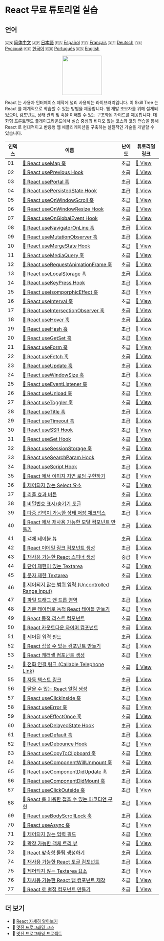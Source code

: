 # React 무료 튜토리얼 실습

## 언어

🇨🇳 [简体中文](README_zh.md) 🇯🇵 [日本語](README_ja.md) 🇪🇸 [Español](README_es.md) 🇫🇷 [Français](README_fr.md) 🇩🇪 [Deutsch](README_de.md) 🇷🇺 [Русский](README_ru.md) 🇰🇷 [한국어](README_ko.md) 🇧🇷 [Português](README_pt.md) 🇺🇸 [English](README.md) 

<div align="center">
<img width="128px" src="https://file.labex.io/path/nUDMNpUKFvpT.png">
</div>

React 는 사용자 인터페이스 제작에 널리 사용되는 라이브러리입니다. 이 Skill Tree 는 React 를 체계적으로 학습할 수 있는 방법을 제공합니다. 웹 개발 초보자를 위해 설계되었으며, 컴포넌트, 상태 관리 및 훅을 이해할 수 있는 구조화된 가이드를 제공합니다. 대화형 프론트엔드 플레이그라운드에서 실습 중심의 비디오 없는 코스와 코딩 연습을 통해 React 로 현대적이고 반응형 웹 애플리케이션을 구축하는 실질적인 기술을 개발할 수 있습니다.

|   인덱스 | 이름                                                                                                                                     | 난이도   | 튜토리얼 링크                                                                                   |
|----------|------------------------------------------------------------------------------------------------------------------------------------------|----------|-------------------------------------------------------------------------------------------------|
|       01 | [📖 React useMap 훅](https://labex.io/ko/tutorials/react-react-usemap-hook-38394)                                                        | 초급     | [🔗 View](https://labex.io/ko/tutorials/react-react-usemap-hook-38394)                          |
|       02 | [📖 React usePrevious Hook](https://labex.io/ko/tutorials/react-react-useprevious-hook-38404)                                            | 초급     | [🔗 View](https://labex.io/ko/tutorials/react-react-useprevious-hook-38404)                     |
|       03 | [📖 React usePortal 훅](https://labex.io/ko/tutorials/react-react-useportal-hook-38403)                                                  | 초급     | [🔗 View](https://labex.io/ko/tutorials/react-react-useportal-hook-38403)                       |
|       04 | [📖 React usePersistedState Hook](https://labex.io/ko/tutorials/react-react-usepersistedstate-hook-38402)                                | 초급     | [🔗 View](https://labex.io/ko/tutorials/react-react-usepersistedstate-hook-38402)               |
|       05 | [📖 React useOnWindowScroll 훅](https://labex.io/ko/tutorials/react-react-useonwindowscroll-hook-38401)                                  | 초급     | [🔗 View](https://labex.io/ko/tutorials/react-react-useonwindowscroll-hook-38401)               |
|       06 | [📖 React useOnWindowResize Hook](https://labex.io/ko/tutorials/react-react-useonwindowresize-hook-38400)                                | 초급     | [🔗 View](https://labex.io/ko/tutorials/react-react-useonwindowresize-hook-38400)               |
|       07 | [📖 React useOnGlobalEvent Hook](https://labex.io/ko/tutorials/react-react-useonglobalevent-hook-38399)                                  | 초급     | [🔗 View](https://labex.io/ko/tutorials/react-react-useonglobalevent-hook-38399)                |
|       08 | [📖 React useNavigatorOnLine 훅](https://labex.io/ko/tutorials/react-react-usenavigatoronline-hook-38398)                                | 초급     | [🔗 View](https://labex.io/ko/tutorials/react-react-usenavigatoronline-hook-38398)              |
|       09 | [📖 React useMutationObserver 훅](https://labex.io/ko/tutorials/react-react-usemutationobserver-hook-38397)                              | 초급     | [🔗 View](https://labex.io/ko/tutorials/react-react-usemutationobserver-hook-38397)             |
|       10 | [📖 React useMergeState Hook](https://labex.io/ko/tutorials/react-react-usemergestate-hook-38396)                                        | 초급     | [🔗 View](https://labex.io/ko/tutorials/react-react-usemergestate-hook-38396)                   |
|       11 | [📖 React useMediaQuery 훅](https://labex.io/ko/tutorials/react-react-usemediaquery-hook-38395)                                          | 초급     | [🔗 View](https://labex.io/ko/tutorials/react-react-usemediaquery-hook-38395)                   |
|       12 | [📖 React useRequestAnimationFrame 훅](https://labex.io/ko/tutorials/react-react-userequestanimationframe-hook-38405)                    | 초급     | [🔗 View](https://labex.io/ko/tutorials/react-react-userequestanimationframe-hook-38405)        |
|       13 | [📖 React useLocalStorage 훅](https://labex.io/ko/tutorials/react-react-uselocalstorage-hook-38393)                                      | 초급     | [🔗 View](https://labex.io/ko/tutorials/react-react-uselocalstorage-hook-38393)                 |
|       14 | [📖 React useKeyPress Hook](https://labex.io/ko/tutorials/react-react-usekeypress-hook-38392)                                            | 초급     | [🔗 View](https://labex.io/ko/tutorials/react-react-usekeypress-hook-38392)                     |
|       15 | [📖 React useIsomporphicEffect 훅](https://labex.io/ko/tutorials/react-react-useisomporphiceffect-hook-38391)                            | 초급     | [🔗 View](https://labex.io/ko/tutorials/react-react-useisomporphiceffect-hook-38391)            |
|       16 | [📖 React useInterval 훅](https://labex.io/ko/tutorials/react-react-useinterval-hook-38390)                                              | 초급     | [🔗 View](https://labex.io/ko/tutorials/react-react-useinterval-hook-38390)                     |
|       17 | [📖 React useIntersectionObserver 훅](https://labex.io/ko/tutorials/react-react-useintersectionobserver-hook-38389)                      | 초급     | [🔗 View](https://labex.io/ko/tutorials/react-react-useintersectionobserver-hook-38389)         |
|       18 | [📖 React useHover 훅](https://labex.io/ko/tutorials/react-react-usehover-hook-38388)                                                    | 초급     | [🔗 View](https://labex.io/ko/tutorials/react-react-usehover-hook-38388)                        |
|       19 | [📖 React useHash 훅](https://labex.io/ko/tutorials/react-react-usehash-hook-38387)                                                      | 초급     | [🔗 View](https://labex.io/ko/tutorials/react-react-usehash-hook-38387)                         |
|       20 | [📖 React useGetSet 훅](https://labex.io/ko/tutorials/react-react-usegetset-hook-38386)                                                  | 초급     | [🔗 View](https://labex.io/ko/tutorials/react-react-usegetset-hook-38386)                       |
|       21 | [📖 React useForm 훅](https://labex.io/ko/tutorials/react-react-useform-hook-38385)                                                      | 초급     | [🔗 View](https://labex.io/ko/tutorials/react-react-useform-hook-38385)                         |
|       22 | [📖 React useFetch 훅](https://labex.io/ko/tutorials/react-react-usefetch-hook-38384)                                                    | 초급     | [🔗 View](https://labex.io/ko/tutorials/react-react-usefetch-hook-38384)                        |
|       23 | [📖 React useUpdate 훅](https://labex.io/ko/tutorials/react-react-useupdate-hook-38415)                                                  | 초급     | [🔗 View](https://labex.io/ko/tutorials/react-react-useupdate-hook-38415)                       |
|       24 | [📖 React useWindowSize 훅](https://labex.io/ko/tutorials/react-react-usewindowsize-hook-38416)                                          | 초급     | [🔗 View](https://labex.io/ko/tutorials/react-react-usewindowsize-hook-38416)                   |
|       25 | [📖 React useEventListener 훅](https://labex.io/ko/tutorials/react-react-useeventlistener-hook-38383)                                    | 초급     | [🔗 View](https://labex.io/ko/tutorials/react-react-useeventlistener-hook-38383)                |
|       26 | [📖 React useUnload 훅](https://labex.io/ko/tutorials/react-react-useunload-hook-38414)                                                  | 초급     | [🔗 View](https://labex.io/ko/tutorials/react-react-useunload-hook-38414)                       |
|       27 | [📖 React useToggler 훅](https://labex.io/ko/tutorials/react-react-usetoggler-hook-38413)                                                | 초급     | [🔗 View](https://labex.io/ko/tutorials/react-react-usetoggler-hook-38413)                      |
|       28 | [📖 React useTitle 훅](https://labex.io/ko/tutorials/react-react-usetitle-hook-38412)                                                    | 초급     | [🔗 View](https://labex.io/ko/tutorials/react-react-usetitle-hook-38412)                        |
|       29 | [📖 React useTimeout 훅](https://labex.io/ko/tutorials/react-react-usetimeout-hook-38411)                                                | 초급     | [🔗 View](https://labex.io/ko/tutorials/react-react-usetimeout-hook-38411)                      |
|       30 | [📖 React useSSR Hook](https://labex.io/ko/tutorials/react-react-usessr-hook-38410)                                                      | 초급     | [🔗 View](https://labex.io/ko/tutorials/react-react-usessr-hook-38410)                          |
|       31 | [📖 React useSet Hook](https://labex.io/ko/tutorials/react-react-useset-hook-38409)                                                      | 초급     | [🔗 View](https://labex.io/ko/tutorials/react-react-useset-hook-38409)                          |
|       32 | [📖 React useSessionStorage 훅](https://labex.io/ko/tutorials/react-react-usesessionstorage-hook-38408)                                  | 초급     | [🔗 View](https://labex.io/ko/tutorials/react-react-usesessionstorage-hook-38408)               |
|       33 | [📖 React useSearchParam Hook](https://labex.io/ko/tutorials/react-react-usesearchparam-hook-38407)                                      | 초급     | [🔗 View](https://labex.io/ko/tutorials/react-react-usesearchparam-hook-38407)                  |
|       34 | [📖 React useScript Hook](https://labex.io/ko/tutorials/react-react-usescript-hook-38406)                                                | 초급     | [🔗 View](https://labex.io/ko/tutorials/react-react-usescript-hook-38406)                       |
|       35 | [📖 React 에서 이미지 지연 로딩 구현하기](https://labex.io/ko/tutorials/react-lazy-loading-images-in-react-38350)                        | 초급     | [🔗 View](https://labex.io/ko/tutorials/react-lazy-loading-images-in-react-38350)               |
|       36 | [📖 제어되지 않는 Select 요소](https://labex.io/ko/tutorials/react-uncontrolled-select-element-38360)                                    | 초급     | [🔗 View](https://labex.io/ko/tutorials/react-uncontrolled-select-element-38360)                |
|       37 | [📖 리플 효과 버튼](https://labex.io/ko/tutorials/react-button-with-ripple-effect-38359)                                                 | 초급     | [🔗 View](https://labex.io/ko/tutorials/react-button-with-ripple-effect-38359)                  |
|       38 | [📖 비밀번호 표시/숨기기 토글](https://labex.io/ko/tutorials/react-show-hide-password-toggle-38358)                                      | 초급     | [🔗 View](https://labex.io/ko/tutorials/react-show-hide-password-toggle-38358)                  |
|       39 | [📖 다중 선택이 가능한 상태 저장 체크박스](https://labex.io/ko/tutorials/react-stateful-checkbox-with-multiple-selection-38357)          | 초급     | [🔗 View](https://labex.io/ko/tutorials/react-stateful-checkbox-with-multiple-selection-38357)  |
|       40 | [📖 React 에서 재사용 가능한 모달 컴포넌트 만들기](https://labex.io/ko/tutorials/react-creating-reusable-modal-component-in-react-38356) | 초급     | [🔗 View](https://labex.io/ko/tutorials/react-creating-reusable-modal-component-in-react-38356) |
|       41 | [📖 객체 테이블 뷰](https://labex.io/ko/tutorials/react-object-table-view-38355)                                                         | 초급     | [🔗 View](https://labex.io/ko/tutorials/react-object-table-view-38355)                          |
|       42 | [📖 React 이메일 링크 컴포넌트 생성](https://labex.io/ko/tutorials/react-create-react-email-link-component-38354)                        | 초급     | [🔗 View](https://labex.io/ko/tutorials/react-create-react-email-link-component-38354)          |
|       43 | [📖 재사용 가능한 React 스피너 생성](https://labex.io/ko/tutorials/react-create-reusable-react-spinner-38353)                            | 중급     | [🔗 View](https://labex.io/ko/tutorials/react-create-reusable-react-spinner-38353)              |
|       44 | [📖 단어 제한이 있는 Textarea](https://labex.io/ko/tutorials/react-textarea-with-word-limit-38352)                                       | 초급     | [🔗 View](https://labex.io/ko/tutorials/react-textarea-with-word-limit-38352)                   |
|       45 | [📖 문자 제한 Textarea](https://labex.io/ko/tutorials/react-textarea-with-character-limit-38351)                                         | 초급     | [🔗 View](https://labex.io/ko/tutorials/react-textarea-with-character-limit-38351)              |
|       46 | [📖 제어되지 않는 범위 입력 (Uncontrolled Range Input)](https://labex.io/ko/tutorials/react-uncontrolled-range-input-38361)              | 초급     | [🔗 View](https://labex.io/ko/tutorials/react-uncontrolled-range-input-38361)                   |
|       47 | [📖 파일 드래그 앤 드롭 영역](https://labex.io/ko/tutorials/react-file-drag-and-drop-area-38349)                                         | 초급     | [🔗 View](https://labex.io/ko/tutorials/react-file-drag-and-drop-area-38349)                    |
|       48 | [📖 기본 데이터로 동적 React 테이블 만들기](https://labex.io/ko/tutorials/react-dynamic-react-table-with-primitive-data-38348)           | 초급     | [🔗 View](https://labex.io/ko/tutorials/react-dynamic-react-table-with-primitive-data-38348)    |
|       49 | [📖 React 동적 리스트 컴포넌트](https://labex.io/ko/tutorials/react-dynamic-react-list-component-38347)                                  | 초급     | [🔗 View](https://labex.io/ko/tutorials/react-dynamic-react-list-component-38347)               |
|       50 | [📖 React 카운트다운 타이머 컴포넌트](https://labex.io/ko/tutorials/react-react-countdown-timer-component-38346)                         | 초급     | [🔗 View](https://labex.io/ko/tutorials/react-react-countdown-timer-component-38346)            |
|       51 | [📖 제어된 입력 필드](https://labex.io/ko/tutorials/react-controlled-input-field-38345)                                                  | 초급     | [🔗 View](https://labex.io/ko/tutorials/react-controlled-input-field-38345)                     |
|       52 | [📖 React 접을 수 있는 컴포넌트 만들기](https://labex.io/ko/tutorials/react-create-collapsible-react-components-38344)                   | 초급     | [🔗 View](https://labex.io/ko/tutorials/react-create-collapsible-react-components-38344)        |
|       53 | [📖 React 캐러셀 컴포넌트 생성](https://labex.io/ko/tutorials/react-react-carousel-component-creation-38343)                             | 초급     | [🔗 View](https://labex.io/ko/tutorials/react-react-carousel-component-creation-38343)          |
|       54 | [📖 전화 연결 링크 (Callable Telephone Link)](https://labex.io/ko/tutorials/react-callable-telephone-link-38342)                         | 초급     | [🔗 View](https://labex.io/ko/tutorials/react-callable-telephone-link-38342)                    |
|       55 | [📖 자동 텍스트 링크](https://labex.io/ko/tutorials/react-automatic-text-linking-38341)                                                  | 초급     | [🔗 View](https://labex.io/ko/tutorials/react-automatic-text-linking-38341)                     |
|       56 | [📖 닫을 수 있는 React 알림 생성](https://labex.io/ko/tutorials/react-create-closable-react-alert-38340)                                 | 초급     | [🔗 View](https://labex.io/ko/tutorials/react-create-closable-react-alert-38340)                |
|       57 | [📖 React useClickInside 훅](https://labex.io/ko/tutorials/react-react-useclickinside-hook-38372)                                        | 초급     | [🔗 View](https://labex.io/ko/tutorials/react-react-useclickinside-hook-38372)                  |
|       58 | [📖 React useError 훅](https://labex.io/ko/tutorials/react-react-useerror-hook-38382)                                                    | 초급     | [🔗 View](https://labex.io/ko/tutorials/react-react-useerror-hook-38382)                        |
|       59 | [📖 React useEffectOnce 훅](https://labex.io/ko/tutorials/react-react-useeffectonce-hook-38381)                                          | 초급     | [🔗 View](https://labex.io/ko/tutorials/react-react-useeffectonce-hook-38381)                   |
|       60 | [📖 React useDelayedState Hook](https://labex.io/ko/tutorials/react-react-usedelayedstate-hook-38380)                                    | 초급     | [🔗 View](https://labex.io/ko/tutorials/react-react-usedelayedstate-hook-38380)                 |
|       61 | [📖 React useDefault 훅](https://labex.io/ko/tutorials/react-react-usedefault-hook-38379)                                                | 초급     | [🔗 View](https://labex.io/ko/tutorials/react-react-usedefault-hook-38379)                      |
|       62 | [📖 React useDebounce Hook](https://labex.io/ko/tutorials/react-react-usedebounce-hook-38378)                                            | 초급     | [🔗 View](https://labex.io/ko/tutorials/react-react-usedebounce-hook-38378)                     |
|       63 | [📖 React useCopyToClipboard 훅](https://labex.io/ko/tutorials/react-react-usecopytoclipboard-hook-38377)                                | 초급     | [🔗 View](https://labex.io/ko/tutorials/react-react-usecopytoclipboard-hook-38377)              |
|       64 | [📖 React useComponentWillUnmount 훅](https://labex.io/ko/tutorials/react-react-usecomponentwillunmount-hook-38376)                      | 초급     | [🔗 View](https://labex.io/ko/tutorials/react-react-usecomponentwillunmount-hook-38376)         |
|       65 | [📖 React useComponentDidUpdate 훅](https://labex.io/ko/tutorials/react-react-usecomponentdidupdate-hook-38375)                          | 초급     | [🔗 View](https://labex.io/ko/tutorials/react-react-usecomponentdidupdate-hook-38375)           |
|       66 | [📖 React useComponentDidMount 훅](https://labex.io/ko/tutorials/react-react-usecomponentdidmount-hook-38374)                            | 초급     | [🔗 View](https://labex.io/ko/tutorials/react-react-usecomponentdidmount-hook-38374)            |
|       67 | [📖 React useClickOutside 훅](https://labex.io/ko/tutorials/react-react-useclickoutside-hook-38373)                                      | 초급     | [🔗 View](https://labex.io/ko/tutorials/react-react-useclickoutside-hook-38373)                 |
|       68 | [📖 React 를 이용한 접을 수 있는 아코디언 구현](https://labex.io/ko/tutorials/react-building-collapsible-react-accordion-38339)          | 초급     | [🔗 View](https://labex.io/ko/tutorials/react-building-collapsible-react-accordion-38339)       |
|       69 | [📖 React useBodyScrollLock 훅](https://labex.io/ko/tutorials/react-react-usebodyscrolllock-hook-38371)                                  | 초급     | [🔗 View](https://labex.io/ko/tutorials/react-react-usebodyscrolllock-hook-38371)               |
|       70 | [📖 React useAsync 훅](https://labex.io/ko/tutorials/react-react-useasync-hook-38370)                                                    | 초급     | [🔗 View](https://labex.io/ko/tutorials/react-react-useasync-hook-38370)                        |
|       71 | [📖 제어되지 않는 입력 필드](https://labex.io/ko/tutorials/react-uncontrolled-input-field-38369)                                         | 초급     | [🔗 View](https://labex.io/ko/tutorials/react-uncontrolled-input-field-38369)                   |
|       72 | [📖 확장 가능한 객체 트리 뷰](https://labex.io/ko/tutorials/react-expandable-object-tree-view-38368)                                     | 초급     | [🔗 View](https://labex.io/ko/tutorials/react-expandable-object-tree-view-38368)                |
|       73 | [📖 React 맞춤형 툴팁 생성하기](https://labex.io/ko/tutorials/react-creating-customizable-react-tooltips-38367)                          | 초급     | [🔗 View](https://labex.io/ko/tutorials/react-creating-customizable-react-tooltips-38367)       |
|       74 | [📖 재사용 가능한 React 토글 컴포넌트](https://labex.io/ko/tutorials/react-reusable-react-toggle-component-38366)                        | 초급     | [🔗 View](https://labex.io/ko/tutorials/react-reusable-react-toggle-component-38366)            |
|       75 | [📖 제어되지 않는 Textarea 요소](https://labex.io/ko/tutorials/react-uncontrolled-textarea-element-38365)                                | 초급     | [🔗 View](https://labex.io/ko/tutorials/react-uncontrolled-textarea-element-38365)              |
|       76 | [📖 재사용 가능한 React 탭 컴포넌트 제작](https://labex.io/ko/tutorials/react-building-reusable-react-tabs-component-38363)              | 초급     | [🔗 View](https://labex.io/ko/tutorials/react-building-reusable-react-tabs-component-38363)     |
|       77 | [📖 React 로 별점 컴포넌트 만들기](https://labex.io/ko/tutorials/react-create-star-rating-component-in-react-38362)                      | 초급     | [🔗 View](https://labex.io/ko/tutorials/react-create-star-rating-component-in-react-38362)      |

## 더 보기

- 🔗 [React 자세히 알아보기](https://labex.io/ko/skilltrees/react)
- 🔗 [멋진 프로그래밍 코스](https://github.com/labex-labs/awesome-programming-courses)
- 🔗 [멋진 프로그래밍 프로젝트](https://github.com/labex-labs/awesome-programming-projects)

